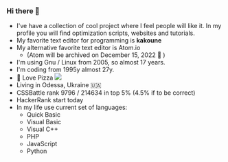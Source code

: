 ### Hi there 👋
- I've have a collection of cool project where I feel people will like it. In my profile you will find optimization scripts, websites and tutorials.
- My favorite text editor for programming is **kakoune**
- My alternative favorite text editor is Atom.io
    - (Atom will be archived on December 15, 2022 🥲 )
- I'm using Gnu / Linux from 2005, so almost 17 years.
- I'm coding from 1995y almost 27y.
- 🍕 Love Pizza <a class="suppoprt-me" href="https://www.buymeacoffee.com/igavelyuk" target="_blank"><img src="https://img.buymeacoffee.com/button-api/?text=Buy me a Coffee&nbsp&emoji=&slug=igavel&button_colour=8d7b19&font_colour=fafa8f&font_family=Cookie&outline_colour=acff37&coffee_colour=567d71"></a>
- Living in Odessa, Ukraine 🇺🇦
- CSSBattle rank 9796 / 214634 in top 5% (4.5% if to be correct)
- HackerRank start today
- In my life use current set of languages:
    - Quick Basic
    - Visual Basic
    - Visual C++
    - PHP
    - JavaScript
    - Python
